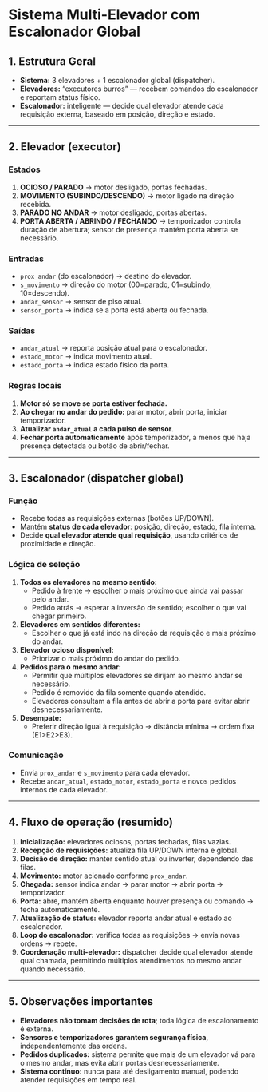 # Sistema Multi-Elevador com Escalonador Global

## 1. Estrutura Geral
- **Sistema:** 3 elevadores + 1 escalonador global (dispatcher).  
- **Elevadores:** “executores burros” — recebem comandos do escalonador e reportam status físico.  
- **Escalonador:** inteligente — decide qual elevador atende cada requisição externa, baseado em posição, direção e estado.  

---

## 2. Elevador (executor)
### Estados
1. **OCIOSO / PARADO** → motor desligado, portas fechadas.  
2. **MOVIMENTO (SUBINDO/DESCENDO)** → motor ligado na direção recebida.  
3. **PARADO NO ANDAR** → motor desligado, portas abertas.  
4. **PORTA ABERTA / ABRINDO / FECHANDO** → temporizador controla duração de abertura; sensor de presença mantém porta aberta se necessário.  

### Entradas
- `prox_andar` (do escalonador) → destino do elevador.  
- `s_movimento` → direção do motor (00=parado, 01=subindo, 10=descendo).  
- `andar_sensor` → sensor de piso atual.  
- `sensor_porta` → indica se a porta está aberta ou fechada.  

### Saídas
- `andar_atual` → reporta posição atual para o escalonador.  
- `estado_motor` → indica movimento atual.  
- `estado_porta` → indica estado físico da porta.  

### Regras locais
1. **Motor só se move se porta estiver fechada.**  
2. **Ao chegar no andar do pedido:** parar motor, abrir porta, iniciar temporizador.  
3. **Atualizar `andar_atual` a cada pulso de sensor**.  
4. **Fechar porta automaticamente** após temporizador, a menos que haja presença detectada ou botão de abrir/fechar.  

---

## 3. Escalonador (dispatcher global)
### Função
- Recebe todas as requisições externas (botões UP/DOWN).  
- Mantém **status de cada elevador**: posição, direção, estado, fila interna.  
- Decide **qual elevador atende qual requisição**, usando critérios de proximidade e direção.  

### Lógica de seleção
1. **Todos os elevadores no mesmo sentido:**
   - Pedido à frente → escolher o mais próximo que ainda vai passar pelo andar.  
   - Pedido atrás → esperar a inversão de sentido; escolher o que vai chegar primeiro.  
2. **Elevadores em sentidos diferentes:**  
   - Escolher o que já está indo na direção da requisição e mais próximo do andar.  
3. **Elevador ocioso disponível:**  
   - Priorizar o mais próximo do andar do pedido.  
4. **Pedidos para o mesmo andar:**  
   - Permitir que múltiplos elevadores se dirijam ao mesmo andar se necessário.  
   - Pedido é removido da fila somente quando atendido.  
   - Elevadores consultam a fila antes de abrir a porta para evitar abrir desnecessariamente.  
5. **Desempate:**  
   - Preferir direção igual à requisição → distância mínima → ordem fixa (E1>E2>E3).  

### Comunicação
- Envia `prox_andar` e `s_movimento` para cada elevador.  
- Recebe `andar_atual`, `estado_motor`, `estado_porta` e novos pedidos internos de cada elevador.  

---

## 4. Fluxo de operação (resumido)
1. **Inicialização:** elevadores ociosos, portas fechadas, filas vazias.  
2. **Recepção de requisições:** atualiza fila UP/DOWN interna e global.  
3. **Decisão de direção:** manter sentido atual ou inverter, dependendo das filas.  
4. **Movimento:** motor acionado conforme `prox_andar`.  
5. **Chegada:** sensor indica andar → parar motor → abrir porta → temporizador.  
6. **Porta:** abre, mantém aberta enquanto houver presença ou comando → fecha automaticamente.  
7. **Atualização de status:** elevador reporta andar atual e estado ao escalonador.  
8. **Loop do escalonador:** verifica todas as requisições → envia novas ordens → repete.  
9. **Coordenação multi-elevador:** dispatcher decide qual elevador atende qual chamada, permitindo múltiplos atendimentos no mesmo andar quando necessário.  

---

## 5. Observações importantes
- **Elevadores não tomam decisões de rota**; toda lógica de escalonamento é externa.  
- **Sensores e temporizadores garantem segurança física**, independentemente das ordens.  
- **Pedidos duplicados:** sistema permite que mais de um elevador vá para o mesmo andar, mas evita abrir portas desnecessariamente.  
- **Sistema contínuo:** nunca para até desligamento manual, podendo atender requisições em tempo real.
